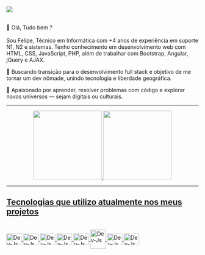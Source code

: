 
<!--
**PhilCard/PhilCard** is a ✨ _special_ ✨ repository because its `README.md` (this file) appears on your GitHub profile.

Here are some ideas to get you started:

- 🔭 I’m currently working on ...
- 🌱 I’m currently learning ...
- 👯 I’m looking to collaborate on ...
- 🤔 I’m looking for help with ...
- 💬 Ask me about ...
- 📫 How to reach me: ...
- 😄 Pronouns: ...
- ⚡ Fun fact: ...
-->

<div align="start">
  <img src="https://media1.tenor.com/m/5uJmEszssJwAAAAd/neo-is-sleeping-matrix.gif">
</div>

<br>

👋 Olá, Tudo bem ? 
<br> <br>
Sou Felipe, Técnico em Informática com +4 anos de experiência em suporte N1, N2 e sistemas. Tenho conhecimento em desenvolvimento web com HTML, CSS, JavaScript, PHP, além de trabalhar com Bootstrap, Angular, jQuery e AJAX.

🎯 Buscando transição para o desenvolvimento full stack e objetivo de me tornar um dev nômade, unindo tecnologia e liberdade geográfica.

🚀 Apaixonado por aprender, resolver problemas com código e explorar novos universos — sejam digitais ou culturais.

<hr>
<div align="center">
  <a href="https://github.com/PhilCard">
  <img height="180em" src="https://github-readme-stats.vercel.app/api?username=PhilCard&show_icons=true&theme=dracula&include_all_commits">
  <img height="180em" src="https://github-readme-stats.vercel.app/api/top-langs/?username=PhilCard&layout=compact&langs_count=7&theme=dracula">
</div>
<hr>
    
<h2> Tecnologias que utilizo atualmente nos meus projetos </h2>
<div style="display: inline_block"><br>
  <img align="center" alt="Dev-Js" height="30" width="40" src="https://cdn.jsdelivr.net/gh/devicons/devicon/icons/html5/html5-original.svg"/>
  <img align="center" alt="Dev-Js" height="30" width="40" src="https://cdn.jsdelivr.net/gh/devicons/devicon/icons/css3/css3-original.svg"/>
  <img align="center" alt="Dev-Js" height="30" width="40" src="https://cdn.jsdelivr.net/gh/devicons/devicon/icons/javascript/javascript-original.svg"/>
  <img align="center" alt="Dev-Js" height="30" width="40" src="https://cdn.jsdelivr.net/gh/devicons/devicon/icons/typescript/typescript-original.svg"/>
   <img align="center" alt="Dev-Js" height="30" width="40" src="https://cdn.jsdelivr.net/gh/devicons/devicon/icons/angularjs/angularjs-original.svg"/>
   <img align="center" alt="Dev-Js" height="50" width="40" src="https://cdn.jsdelivr.net/gh/devicons/devicon/icons/php/php-original.svg"/>
  <img align="center" alt="Dev-Js" height="30" width="40" src="https://cdn.jsdelivr.net/gh/devicons/devicon/icons/ionic/ionic-original.svg"/>
  <img align="center" alt="Dev-Js" height="30" width="40" src="https://cdn.jsdelivr.net/gh/devicons/devicon/icons/csharp/csharp-original.svg"/>
</div>
